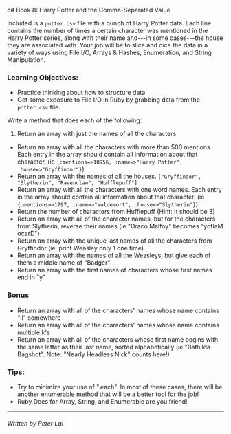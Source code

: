  c# Book 8: Harry Potter and the Comma-Separated Value

Included is a `potter.csv` file with a bunch of Harry Potter data. Each line contains the number of times a certain character was mentioned in the Harry Potter series, along with their name and---in some cases---the house they are associated with. Your job will be to slice and dice the data in a variety of ways using File I/O, Arrays & Hashes, Enumeration, and String Manipulation.

### Learning Objectives:

* Practice thinking about how to structure data
* Get some exposure to File I/O in Ruby by grabbing data from the `potter.csv` file.

Write a method that does each of the following:

1. Return an array with just the names of all the characters
* Return an array with all the characters with more than 500 mentions. Each entry in the array should contain all information about that character. (ie `{:mentions=>18956, :name=>"Harry Potter", :house=>"Gryffindor"}`)
* Return an array with the names of all the houses. `["Gryffindor", "Slytherin", "Ravenclaw", "Hufflepuff"]`
* Return an array with all the characters with one word names. Each entry in the array should contain all information about that character. (ie `{:mentions=>1797, :name=>"Voldemort", :house=>"Slytherin"}`)
* Return the number of characters from Hufflepuff (Hint: It should be 3)
* Return an array with all of the character names, but for the characters from Slytherin, reverse their names (ie "Draco Malfoy" becomes "yoflaM ocarD")
* Return an array with the unique last names of all the characters from Gryffindor (ie, print Weasley only 1 one time)
* Return an array with the names of all the Weasleys, but give each of them a middle name of "Badger"
* Return an array with the first names of characters whose first names end in "y"

### Bonus

* Return an array with all of the characters' names whose name contains "ll" somewhere
* Return an array with all of the characters' names whose name contains multiple k's
* Return an array with all of the characters whose first name begins with the same letter as their last name, sorted alphabetically (ie "Bathilda Bagshot". Note: "Nearly Headless Nick" counts here!)

### Tips:
* Try to minimize your use of ".each". In most of these cases, there will be another enumerable method that will be a better tool for the job!
* Ruby Docs for Array, String, and Enumerable are you friend!

---
###### Written by Peter Lai
